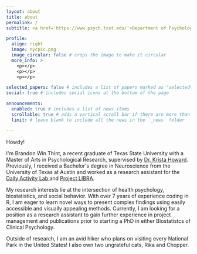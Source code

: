 ```yaml
---
layout: about
title: about
permalink: /
subtitle: <a href='https://www.psych.txst.edu/'>Department of Psychology<br>Texas State University</a>

profile:
  align: right
  image: nycpic.png
  image_circular: false # crops the image to make it circular
  more_info: >
    <p></p>
    <p></p>
    <p></p>

selected_papers: false # includes a list of papers marked as "selected={true}"
social: true # includes social icons at the bottom of the page

announcements:
  enabled: true # includes a list of news items
  scrollable: true # adds a vertical scroll bar if there are more than 3 news items
  limit: # leave blank to include all the news in the `_news` folder

---
```


Howdy!

I'm Brandon Win Thint, a recent graduate of Texas State University with a Master of Arts in Psychological Research, supervised by <a href='https://www.psych.txst.edu/faculty/psydirectory/krista-howard.html'>Dr. Krista Howard</a>. Previously, I received a Bachelor's degree in Neuroscience from the University of Texas at Austin and worked as a research assistant for the <a href='https://labs.la.utexas.edu/dailyactivitylab/'>Daily Activity Lab </a> and <a href='https://sites.utexas.edu/projectlibra/'> Project LIBRA</a>.

My research interests lie at the intersection of health psychology, biostatistics, and social behavior. With over 7 years of experience coding in R, I am eager to learn novel ways to present complex findings using easily accessible and visually appealing methods. Currently, I am looking for a position as a research assistant to gain further experience in project management and publications prior to starting a PhD in either Biostatistcs of Clinical Psychology.

Outside of research, I am an avid hiker who plans on visiting every National Park in the United States! I also own two ungrateful cats, Rika and Chopper.
